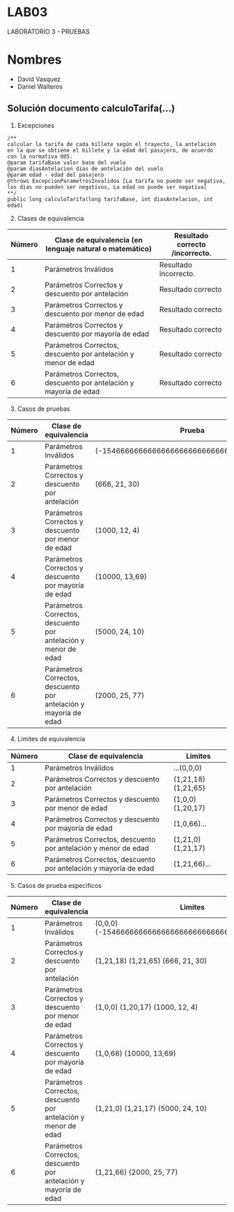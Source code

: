 # LAB03
LABORATORIO 3 - PRUEBAS
# Nombres
- David Vasquez
- Daniel Walteros

## Solución documento calculoTarifa(...)
1) Excepciones
~~~
/**
calcular la tarifa de cada billete según el trayecto, la antelación
en la que se obtiene el billete y la edad del pasajero, de acuerdo
con la normativa 005.
@param tarifaBase valor base del vuelo
@param diasAntelacion dias de antelación del vuelo
@param edad - edad del pasajero
@throws ExcepcionParametrosInvalidos [La tarifa no puede ser negativa, los dias no pueden ser negativos, La edad no puede ser negativa]
**/
public long calculoTarifa(long tarifaBase, int diasAntelacion, int edad)
~~~
2) Clases de equivalencia

| Número  | Clase de equivalencia (en lenguaje natural o matemático) |   Resultado correcto /incorrecto. |   
| --- | --- |---|
| 1  | Parámetros Inválidos |   Resultado incorrecto. |   
| 2  | Parámetros Correctos y descuento por antelación|   Resultado correcto |   
| 3  | Parámetros Correctos y descuento por menor de edad|   Resultado correcto |   
| 4  | Parámetros Correctos y descuento por mayoría de edad|   Resultado correcto |   
| 5  | Parámetros Correctos, descuento por antelación y menor de edad|   Resultado correcto |   
| 6  | Parámetros Correctos, descuento por antelación y mayoría de edad|   Resultado correcto |   
3) Casos de pruebas

| Número  | Clase de equivalencia  |   Prueba |  Resultado| 
| --- | --- |---|---|
| 1  | Parámetros Inválidos |   (-1546666666666666666666666666666666666,2,-1) |   ExcepcionParametrosInvalidos   |
| 2  | Parámetros Correctos y descuento por antelación|   (666, 21, 30) |  566.1    |   
| 3  | Parámetros Correctos y descuento por menor de edad|   (1000, 12, 4) |  950|   
| 4  | Parámetros Correctos y descuento por mayoría de edad|   (10000, 13,69) |  9200 |    
| 5  | Parámetros Correctos, descuento por antelación y menor de edad|  (5000, 24, 10) |4000 |  
| 6  | Parámetros Correctos, descuento por antelación y mayoría de edad|  (2000, 25, 77) | 1540   |

4) Limites de equivalencia

| Número  | Clase de equivalencia |   Limites |
| --- | --- |---|
| 1  | Parámetros Inválidos |   ...(0,0,0) | 
| 2  | Parámetros Correctos y descuento por antelación|   (1,21,18)  (1,21,65) |  
| 3  | Parámetros Correctos y descuento por menor de edad|  (1,0,0)  (1,20,17) |  
| 4  | Parámetros Correctos y descuento por mayoría de edad|   (1,0,66)... |   
| 5  | Parámetros Correctos, descuento por antelación y menor de edad| (1,21,0)  (1,21,17)  |  
| 6  | Parámetros Correctos, descuento por antelación y mayoría de edad|  (1,21,66)...  |

5) Casos de prueba especificos

| Número  | Clase de equivalencia |   Limites |
| --- | --- |---|
| 1  | Parámetros Inválidos |   (0,0,0) (-1546666666666666666666666666666666666,2,-1)| 
| 2  | Parámetros Correctos y descuento por antelación|   (1,21,18)  (1,21,65)  (666, 21, 30)|  
| 3  | Parámetros Correctos y descuento por menor de edad|  (1,0,0)  (1,20,17)  (1000, 12, 4) |  
| 4  | Parámetros Correctos y descuento por mayoría de edad|   (1,0,66) (10000, 13,69) |   
| 5  | Parámetros Correctos, descuento por antelación y menor de edad| (1,21,0)  (1,21,17)  (5000, 24, 10) |  
| 6  | Parámetros Correctos, descuento por antelación y mayoría de edad|  (1,21,66) (2000, 25, 77) |

